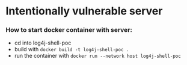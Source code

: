 # Intentionally vulnerable server 

### How to start docker container with server:
- cd into log4j-shell-poc
- build with `docker build -t log4j-shell-poc .`
- run the container with `docker run --network host log4j-shell-poc`
